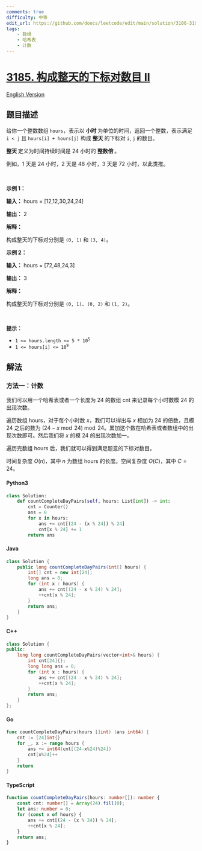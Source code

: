 ```yaml
---
comments: true
difficulty: 中等
edit_url: https://github.com/doocs/leetcode/edit/main/solution/3100-3199/3185.Count%20Pairs%20That%20Form%20a%20Complete%20Day%20II/README.md
tags:
    - 数组
    - 哈希表
    - 计数
---
```


<!-- problem:start -->

# [3185. 构成整天的下标对数目 II](https://leetcode.cn/problems/count-pairs-that-form-a-complete-day-ii)

[English Version](/solution/3100-3199/3185.Count%20Pairs%20That%20Form%20a%20Complete%20Day%20II/README_EN.md)

## 题目描述

<!-- description:start -->

<p>给你一个整数数组 <code>hours</code>，表示以 <strong>小时 </strong>为单位的时间，返回一个整数，表示满足 <code>i &lt; j</code> 且 <code>hours[i] + hours[j]</code> 构成 <strong>整天 </strong>的下标对&nbsp;<code>i</code>, <code>j</code> 的数目。</p>

<p><strong>整天 </strong>定义为时间持续时间是 24 小时的 <strong>整数倍 </strong>。</p>

<p>例如，1 天是 24 小时，2 天是 48 小时，3 天是 72 小时，以此类推。</p>

<p>&nbsp;</p>

<p><strong class="example">示例 1：</strong></p>

<div class="example-block">
<p><strong>输入：</strong> <span class="example-io">hours = [12,12,30,24,24]</span></p>

<p><strong>输出：</strong> <span class="example-io">2</span></p>

<p><strong>解释：</strong></p>

<p>构成整天的下标对分别是 <code>(0, 1)</code> 和 <code>(3, 4)</code>。</p>
</div>

<p><strong class="example">示例 2：</strong></p>

<div class="example-block">
<p><strong>输入：</strong> <span class="example-io">hours = [72,48,24,3]</span></p>

<p><strong>输出：</strong> <span class="example-io">3</span></p>

<p><strong>解释：</strong></p>

<p>构成整天的下标对分别是 <code>(0, 1)</code>、<code>(0, 2)</code> 和 <code>(1, 2)</code>。</p>
</div>

<p>&nbsp;</p>

<p><strong>提示：</strong></p>

<ul>
	<li><code>1 &lt;= hours.length &lt;= 5 * 10<sup>5</sup></code></li>
	<li><code>1 &lt;= hours[i] &lt;= 10<sup>9</sup></code></li>
</ul>

<!-- description:end -->

## 解法

<!-- solution:start -->

### 方法一：计数

我们可以用一个哈希表或者一个长度为 $24$ 的数组 $\text{cnt}$ 来记录每个小时数模 $24$ 的出现次数。

遍历数组 $\text{hours}$，对于每个小时数 $x$，我们可以得出与 $x$ 相加为 $24$ 的倍数，且模 $24$ 之后的数为 $(24 - x \bmod 24) \bmod 24$。累加这个数在哈希表或者数组中的出现次数即可。然后我们将 $x$ 的模 $24$ 的出现次数加一。

遍历完数组 $\text{hours}$ 后，我们就可以得到满足题意的下标对数目。

时间复杂度 $O(n)$，其中 $n$ 为数组 $\text{hours}$ 的长度。空间复杂度 $O(C)$，其中 $C=24$。

<!-- tabs:start -->

#### Python3

```python
class Solution:
    def countCompleteDayPairs(self, hours: List[int]) -> int:
        cnt = Counter()
        ans = 0
        for x in hours:
            ans += cnt[(24 - (x % 24)) % 24]
            cnt[x % 24] += 1
        return ans
```

#### Java

```java
class Solution {
    public long countCompleteDayPairs(int[] hours) {
        int[] cnt = new int[24];
        long ans = 0;
        for (int x : hours) {
            ans += cnt[(24 - x % 24) % 24];
            ++cnt[x % 24];
        }
        return ans;
    }
}
```

#### C++

```cpp
class Solution {
public:
    long long countCompleteDayPairs(vector<int>& hours) {
        int cnt[24]{};
        long long ans = 0;
        for (int x : hours) {
            ans += cnt[(24 - x % 24) % 24];
            ++cnt[x % 24];
        }
        return ans;
    }
};
```

#### Go

```go
func countCompleteDayPairs(hours []int) (ans int64) {
	cnt := [24]int{}
	for _, x := range hours {
		ans += int64(cnt[(24-x%24)%24])
		cnt[x%24]++
	}
	return
}
```

#### TypeScript

```ts
function countCompleteDayPairs(hours: number[]): number {
    const cnt: number[] = Array(24).fill(0);
    let ans: number = 0;
    for (const x of hours) {
        ans += cnt[(24 - (x % 24)) % 24];
        ++cnt[x % 24];
    }
    return ans;
}
```

<!-- tabs:end -->

<!-- solution:end -->

<!-- problem:end -->
